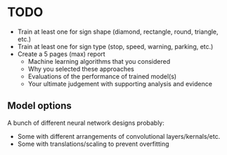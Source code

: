 # TODO
- Train at least one for sign shape (diamond, rectangle, round, triangle, etc.)
- Train at least one for sign type (stop, speed, warning, parking, etc.)
- Create a 5 pages (max) report
  - Machine learning algorithms that you considered
  - Why you selected these approaches
  - Evaluations of the performance of trained model(s)
  - Your ultimate judgement with supporting analysis and evidence

## Model options
A bunch of different neural network designs probably:
- Some with different arrangements of convolutional layers/kernals/etc.
- Some with translations/scaling to prevent overfitting